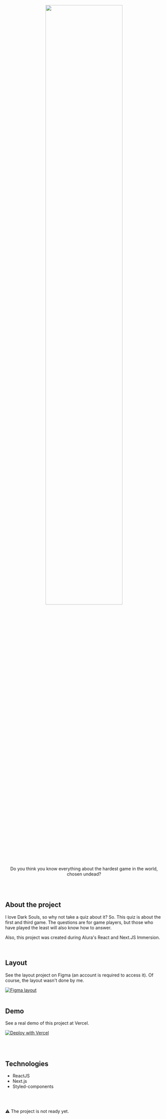 <p align="center"><img src="https://github.com/darrow12/Dark-Souls-Quiz/blob/main/public/dark_souls_prepare_to_quiz_logo.png" width="70%"></p>

<p align="center">Do you think you know everything about the hardest game in the world, chosen undead?</p>

<br />
<br />

## About the project

I love Dark Souls, so why not take a quiz about it? So. This quiz is about the first and third game. The questions are for game players, but those who have played the least will also know how to answer.

Also, this project was created during Alura's React and Next.JS Immersion.

<br />

## Layout

See the layout project on Figma (an account is required to access it). Of course, the layout wasn't done by me.

<a href="https://www.figma.com/file/cg1MIzSRRss8ggpypQbmdD/AluraQuiz?node-id=0%3A1">
  <img alt="Figma layout" src="https://img.shields.io/badge/figma%20-%236E40C9.svg?color=000000&style=for-the-badge&logo=figma&logoColor=dark-orange"/>
</a>

<br />
<br />

## Demo

See a real demo of this project at Vercel.

[![Deploy with Vercel](https://vercel.com/button)](https://dark-souls-quiz-darrooooow.vercel.app/)

<br />
<br />

## Technologies

* ReactJS
* Next.js
* Styled-components

<br />
<br />

⚠️ The project is not ready yet.

<!-- ## Deploy your own

Deploy the example using [Vercel](https://vercel.com?utm_source=github&utm_medium=readme&utm_campaign=next-example):

[![Deploy with Vercel](https://vercel.com/button)](https://vercel.com/new/git/external?repository-url=https://github.com/vercel/next.js/tree/canary/examples/with-styled-components&project-name=with-styled-components&repository-name=with-styled-components)

## How to use

Execute [`create-next-app`](https://github.com/vercel/next.js/tree/canary/packages/create-next-app) with [npm](https://docs.npmjs.com/cli/init) or [Yarn](https://yarnpkg.com/lang/en/docs/cli/create/) to bootstrap the example:

```bash
npx create-next-app --example with-styled-components with-styled-components-app
# or
yarn create next-app --example with-styled-components with-styled-components-app
```

Deploy it to the cloud with [Vercel](https://vercel.com/new?utm_source=github&utm_medium=readme&utm_campaign=next-example) ([Documentation](https://nextjs.org/docs/deployment)).

### Try it on CodeSandbox

[Open this example on CodeSandbox](https://codesandbox.io/s/github/vercel/next.js/tree/canary/examples/with-styled-components)
-->
